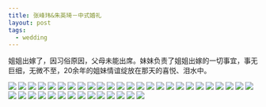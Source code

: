 ```yaml
---
title: 张峰玮&朱英琦－中式婚礼
layout: post
tags:
  - wedding
---
```

姐姐出嫁了，因习俗原因，父母未能出席。妹妹负责了姐姐出嫁的一切事宜，事无巨细，无微不至，20余年的姐妹情谊绽放在那天的喜悦、泪水中。

![](http://7xo9zb.com1.z0.glb.clouddn.com/20160615-1.jpg)
![](http://7xo9zb.com1.z0.glb.clouddn.com/20160615-2.jpg)
![](http://7xo9zb.com1.z0.glb.clouddn.com/20160615-3.jpg)
![](http://7xo9zb.com1.z0.glb.clouddn.com/20160615-5.jpg)
![](http://7xo9zb.com1.z0.glb.clouddn.com/20160615-6.jpg)
![](http://7xo9zb.com1.z0.glb.clouddn.com/20160615-7.jpg)
![](http://7xo9zb.com1.z0.glb.clouddn.com/20160615-8.jpg)
![](http://7xo9zb.com1.z0.glb.clouddn.com/20160615-9.jpg)
![](http://7xo9zb.com1.z0.glb.clouddn.com/20160615-10.jpg)
![](http://7xo9zb.com1.z0.glb.clouddn.com/20160615-11.jpg)
![](http://7xo9zb.com1.z0.glb.clouddn.com/20160615-13.jpg)
![](http://7xo9zb.com1.z0.glb.clouddn.com/20160615-14.jpg)
![](http://7xo9zb.com1.z0.glb.clouddn.com/20160615-15.jpg)
![](http://7xo9zb.com1.z0.glb.clouddn.com/20160615-16.jpg)
![](http://7xo9zb.com1.z0.glb.clouddn.com/20160615-17.jpg)
![](http://7xo9zb.com1.z0.glb.clouddn.com/20160615-18.jpg)
![](http://7xo9zb.com1.z0.glb.clouddn.com/20160615-19.jpg)
![](http://7xo9zb.com1.z0.glb.clouddn.com/20160615-20.jpg)
![](http://7xo9zb.com1.z0.glb.clouddn.com/20160615-21.jpg)
![](http://7xo9zb.com1.z0.glb.clouddn.com/20160615-22.jpg)
![](http://7xo9zb.com1.z0.glb.clouddn.com/20160615-23.jpg)
![](http://7xo9zb.com1.z0.glb.clouddn.com/20160615-24.jpg)
![](http://7xo9zb.com1.z0.glb.clouddn.com/20160615-25.jpg)
![](http://7xo9zb.com1.z0.glb.clouddn.com/20160615-43.jpg)
![](http://7xo9zb.com1.z0.glb.clouddn.com/20160615-26.jpg)
![](http://7xo9zb.com1.z0.glb.clouddn.com/20160615-27.jpg)
![](http://7xo9zb.com1.z0.glb.clouddn.com/20160615-28.jpg)
![](http://7xo9zb.com1.z0.glb.clouddn.com/20160615-41.jpg)
![](http://7xo9zb.com1.z0.glb.clouddn.com/20160615-29.jpg)
![](http://7xo9zb.com1.z0.glb.clouddn.com/20160615-44.jpg)
![](http://7xo9zb.com1.z0.glb.clouddn.com/20160615-31.jpg)
![](http://7xo9zb.com1.z0.glb.clouddn.com/20160615-32.jpg)
![](http://7xo9zb.com1.z0.glb.clouddn.com/20160615-33.jpg)
![](http://7xo9zb.com1.z0.glb.clouddn.com/20160615-34.jpg)
![](http://7xo9zb.com1.z0.glb.clouddn.com/20160615-35.jpg)
![](http://7xo9zb.com1.z0.glb.clouddn.com/20160615-36.jpg)
![](http://7xo9zb.com1.z0.glb.clouddn.com/20160615-37.jpg)
![](http://7xo9zb.com1.z0.glb.clouddn.com/20160615-38.jpg)
![](http://7xo9zb.com1.z0.glb.clouddn.com/20160615-39.jpg)
